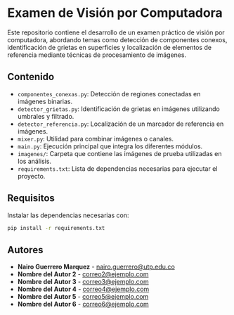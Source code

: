 # Examen de Visión por Computadora

Este repositorio contiene el desarrollo de un examen práctico de visión por computadora, abordando temas como detección de componentes conexos, identificación de grietas en superficies y localización de elementos de referencia mediante técnicas de procesamiento de imágenes.

## Contenido

- `componentes_conexas.py`: Detección de regiones conectadas en imágenes binarias.
- `detector_grietas.py`: Identificación de grietas en imágenes utilizando umbrales y filtrado.
- `detector_referencia.py`: Localización de un marcador de referencia en imágenes.
- `mixer.py`: Utilidad para combinar imágenes o canales.
- `main.py`: Ejecución principal que integra los diferentes módulos.
- `imagenes/`: Carpeta que contiene las imágenes de prueba utilizadas en los análisis.
- `requirements.txt`: Lista de dependencias necesarias para ejecutar el proyecto.

## Requisitos

Instalar las dependencias necesarias con:

```bash
pip install -r requirements.txt
```
## Autores

- **Nairo Guerrero Marquez** - [nairo.guerrero@utp.edu.co](mailto:nairo.guerrero@utp.edu.co)
- **Nombre del Autor 2** - [correo2@ejemplo.com](mailto:correo2@ejemplo.com)
- **Nombre del Autor 3** - [correo3@ejemplo.com](mailto:correo3@ejemplo.com)
- **Nombre del Autor 4** - [correo4@ejemplo.com](mailto:correo4@ejemplo.com)
- **Nombre del Autor 5** - [correo5@ejemplo.com](mailto:correo5@ejemplo.com)
- **Nombre del Autor 6** - [correo6@ejemplo.com](mailto:correo6@ejemplo.com)


